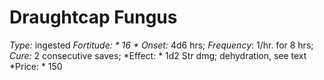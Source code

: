 ﻿---
name: Draughtcap Fungus
type: ingested
fortitude: 16
onset: 4d6 hrs
frequency: 1/hr. for 8 hrs
effect:
  "1d2 Str dmg; dehydration, see text"
cure: 2 consecutive saves
price: 150
---

# Draughtcap Fungus
 *Type:* ingested
*Fortitude: * 16 * Onset:* 4d6 hrs;  *Frequency*: 1/hr. for 8 hrs;  *Cure:* 2 consecutive saves; 
*Effect: * 1d2 Str dmg; dehydration, see text
*Price: * 150